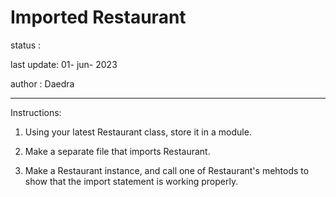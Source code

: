 # Imported Restaurant

status :

last update: 01- jun- 2023

author : Daedra

<hr/>

Instructions:

1. Using your latest Restaurant class, store it in a module.

2. Make a separate file that imports Restaurant. 

3. Make a Restaurant instance, and call one of Restaurant's mehtods to show that the import statement 
is working properly.

